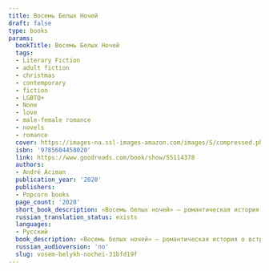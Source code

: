 ```yaml
---
title: Восемь Белых Ночей
draft: false
type: books
params:
  bookTitle: Восемь Белых Ночей
  tags:
  - Literary Fiction
  - adult fiction
  - christmas
  - contemporary
  - fiction
  - LGBTQ+
  - None
  - love
  - male-female romance
  - novels
  - romance
  cover: https://images-na.ssl-images-amazon.com/images/S/compressed.photo.goodreads.com/books/1598340545i/55114378.jpg
  isbn: '9785604458020'
  link: https://www.goodreads.com/book/show/55114378
  authors:
  - André Aciman
  publication_year: '2020'
  publishers:
  - Popcorn books
  page_count: '2020'
  short_book_description: «Восемь белых ночей» — романтическая история о встрече в канун Рождества и любви с первого взгляда. Молодым людям, познакомившимся на вечеринке, суждено провести вместе восемь ночей, в ходе...
  russian_translation_status: exists
  languages:
  - Русский
  book_description: «Восемь белых ночей» — романтическая история о встрече в канун Рождества и любви с первого взгляда. Молодым людям, познакомившимся на вечеринке, суждено провести вместе восемь ночей, в ходе которых они то сближаются, то отдаляются, пытаясь понять свои истинные чувства в отношении друг друга. Мастерски исследуя тонкости человеческой натуры, Асиман вновь доказывает, что его по праву называют одним из главных американских романистов современности.
  russian_audioversion: 'no'
  slug: vosem-belykh-nochei-31bfd19f
---
```

